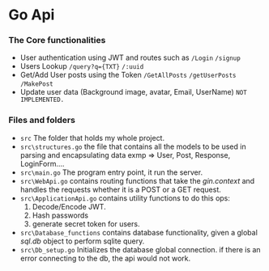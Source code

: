 

# Go Api

### The Core functionalities

- User authentication using JWT and routes such as `/Login` `/signup`
- Users Lookup `/query?q={TXT}` `/:uuid`
- Get/Add User posts using the Token `/GetAllPosts` `/getUserPosts` `/MakePost`
- Update user data (Background image, avatar, Email, UserName) `NOT IMPLEMENTED.`

### Files and folders

- `src` The folder that holds my whole project.
- `src\structures.go` the file that contains all the models to be used in parsing and encapsulating data exmp => User, Post, Response, LoginForm....
- `src\main.go` The program entry point, it run the server.
- `src\WebApi.go` contains routing functions that take the *gin.context* and handles the requests whether it is a POST or a GET request.
- `src\ApplicationApi.go` contains utility functions to do this ops:
    1. Decode/Encode JWT.
    2. Hash passwords
    3. generate secret token for users.
- `src\Database_functions` contains database functionality, given a global *sql.db* object to perform sqlite query.
- `src\Db_setup.go` Initializes the database global connection. if there is an error connecting to the db, the api would not work.




















































